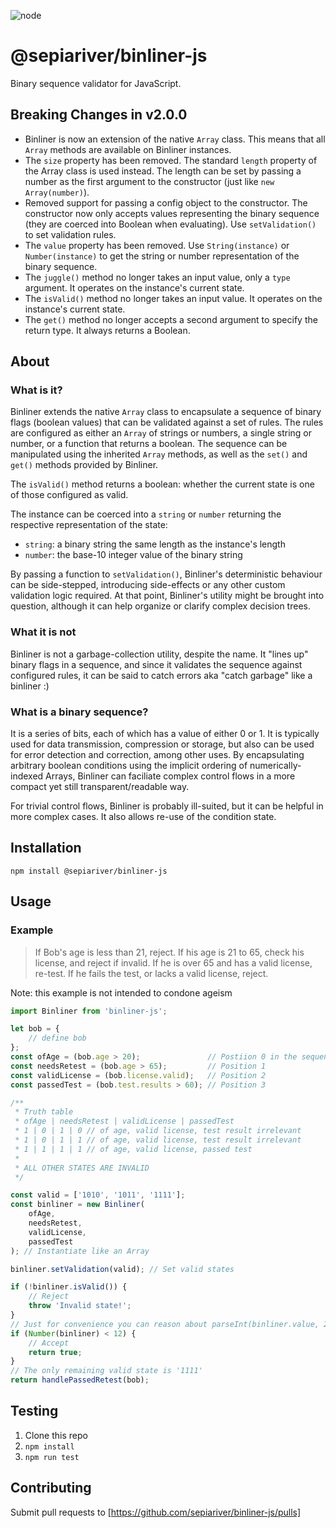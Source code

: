 ![node](https://github.com/sepiariver/binliner-js/actions/workflows/node.js.yml/badge.svg)

# @sepiariver/binliner-js

Binary sequence validator for JavaScript.

## Breaking Changes in v2.0.0

- Binliner is now an extension of the native `Array` class. This means that all `Array` methods are available on Binliner instances.
- The `size` property has been removed. The standard `length` property of the Array class is used instead. The length can be set by passing a number as the first argument to the constructor (just like `new Array(number)`).
- Removed support for passing a config object to the constructor. The constructor now only accepts values representing the binary sequence (they are coerced into Boolean when evaluating). Use `setValidation()` to set validation rules.
- The `value` property has been removed. Use `String(instance)` or `Number(instance)` to get the string or number representation of the binary sequence.
- The `juggle()` method no longer takes an input value, only a `type` argument. It operates on the instance's current state.
- The `isValid()` method no longer takes an input value. It operates on the instance's current state.
- The `get()` method no longer accepts a second argument to specify the return type. It always returns a Boolean.

## About

### What is it?

Binliner extends the native `Array` class to encapsulate a sequence of binary flags (boolean values) that can be validated against a set of rules. The rules are configured as either an `Array` of strings or numbers, a single string or number, or a function that returns a boolean. The sequence can be manipulated using the inherited `Array` methods, as well as the `set()` and `get()` methods provided by Binliner.

The `isValid()` method returns a boolean: whether the current state is one of those configured as valid.

The instance can be coerced into a `string` or `number` returning the respective representation of the state:

- `string`: a binary string the same length as the instance's length
- `number`: the base-10 integer value of the binary string

By passing a function to `setValidation()`, Binliner's deterministic behaviour can be side-stepped, introducing side-effects or any other custom validation logic required. At that point, Binliner's utility might be brought into question, although it can help organize or clarify complex decision trees.

### What it is not

Binliner is not a garbage-collection utility, despite the name. It "lines up" binary flags in a sequence, and since it validates the sequence against configured rules, it can be said to catch errors aka "catch garbage" like a binliner :)

### What is a binary sequence?

It is a series of bits, each of which has a value of either 0 or 1. It is typically used for data transmission, compression or storage, but also can be used for error detection and correction, among other uses. By encapsulating arbitrary boolean conditions using the implicit ordering of numerically-indexed Arrays, Binliner can faciliate complex control flows in a more compact yet still transparent/readable way.

For trivial control flows, Binliner is probably ill-suited, but it can be helpful in more complex cases. It also allows re-use of the condition state.

## Installation

```cli
npm install @sepiariver/binliner-js
```

## Usage

### Example

> If Bob's age is less than 21, reject. If his age is 21 to 65, check his license, and reject if invalid. If he is over 65 and has a valid license, re-test. If he fails the test, or lacks a valid license, reject.

Note: this example is not intended to condone ageism

```js
import Binliner from 'binliner-js';

let bob = {
    // define bob
};
const ofAge = (bob.age > 20);               // Postiion 0 in the sequence
const needsRetest = (bob.age > 65);         // Position 1
const validLicense = (bob.license.valid);   // Position 2
const passedTest = (bob.test.results > 60); // Position 3

/**
 * Truth table
 * ofAge | needsRetest | validLicense | passedTest
 * 1 | 0 | 1 | 0 // of age, valid license, test result irrelevant
 * 1 | 0 | 1 | 1 // of age, valid license, test result irrelevant
 * 1 | 1 | 1 | 1 // of age, valid license, passed test
 *
 * ALL OTHER STATES ARE INVALID 
 */

const valid = ['1010', '1011', '1111'];
const binliner = new Binliner(
    ofAge,
    needsRetest,
    validLicense,
    passedTest
); // Instantiate like an Array

binliner.setValidation(valid); // Set valid states

if (!binliner.isValid()) {
    // Reject
    throw 'Invalid state!';
}
// Just for convenience you can reason about parseInt(binliner.value, 2);
if (Number(binliner) < 12) {
    // Accept
    return true;
}
// The only remaining valid state is '1111'
return handlePassedRetest(bob);
```

## Testing

1. Clone this repo
2. `npm install`
3. `npm run test`

## Contributing

Submit pull requests to [https://github.com/sepiariver/binliner-js/pulls]
